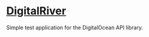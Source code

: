 # [DigitalRiver](http://digitalriver.hive.pt)

Simple test application for the DigitalOcean API library.

